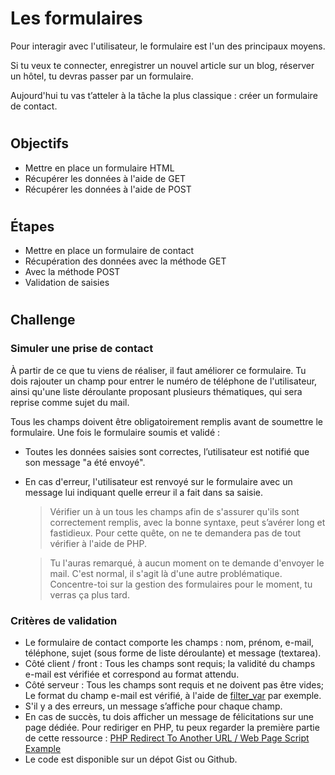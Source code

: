 # Les formulaires

Pour interagir avec l'utilisateur, le formulaire est l'un des principaux moyens.

Si tu veux te connecter, enregistrer un nouvel article sur un blog, réserver un hôtel, tu devras passer par un formulaire.

Aujourd'hui tu vas t’atteler à la tâche la plus classique : créer un formulaire de contact.
#
## Objectifs

- Mettre en place un formulaire HTML
- Récupérer les données à l'aide de GET
- Récupérer les données à l'aide de POST
#
## Étapes

- Mettre en place un formulaire de contact
- Récupération des données avec la méthode GET
- Avec la méthode POST
- Validation de saisies
#
## Challenge
### Simuler une prise de contact

À partir de ce que tu viens de réaliser, il faut améliorer ce formulaire. Tu dois rajouter un champ pour entrer le numéro de téléphone de l'utilisateur, ainsi qu'une liste déroulante proposant plusieurs thématiques, qui sera reprise comme sujet du mail.

Tous les champs doivent être obligatoirement remplis avant de soumettre le formulaire. Une fois le formulaire soumis et validé :

- Toutes les données saisies sont correctes, l’utilisateur est notifié que son message "a été envoyé".

- En cas d'erreur, l'utilisateur est renvoyé sur le formulaire avec un message lui indiquant quelle erreur il a fait dans sa saisie.

    >Vérifier un à un tous les champs afin de s'assurer qu'ils sont correctement remplis, avec la bonne syntaxe, peut s’avérer long et fastidieux. Pour cette quête, on ne te demandera pas de tout vérifier à l'aide de PHP.

    >Tu l'auras remarqué, à aucun moment on te demande d'envoyer le mail. C'est normal, il s'agit là d'une autre problématique. Concentre-toi sur la gestion des formulaires pour le moment, tu verras ça plus tard.

### Critères de validation

- Le formulaire de contact comporte les champs : nom, prénom, e-mail, téléphone, sujet (sous forme de liste déroulante) et message (textarea).
- Côté client / front :
    Tous les champs sont requis;
    la validité du champs e-mail est vérifiée et correspond au format attendu.
- Côté serveur :
    Tous les champs sont requis et ne doivent pas être vides;
    Le format du champ e-mail est vérifié, à l'aide de [filter_var](http://php.net/manual/fr/function.filter-var.php) par exemple.
- S'il y a des erreurs, un message s’affiche pour chaque champ.
- En cas de succès, tu dois afficher un message de félicitations sur une page dédiée. Pour rediriger en PHP, tu peux regarder la première partie de cette ressource : [PHP Redirect To Another URL / Web Page Script Example](https://www.cyberciti.biz/faq/php-redirect/)
- Le code est disponible sur un dépot Gist ou Github.